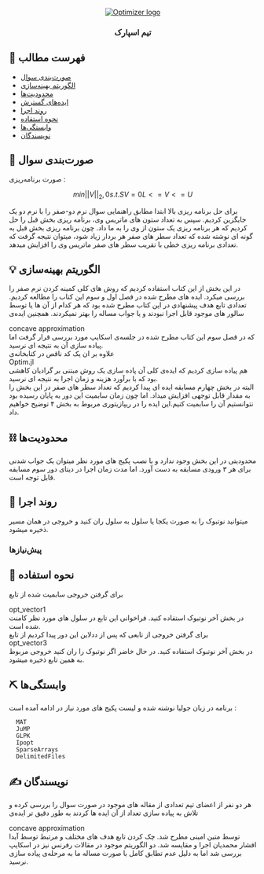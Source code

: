 <p align="center">
  <a href="" rel="noopener">
 <img src="http://optimizer.math.sharif.edu/wp-content/uploads/2021/02/optimizer.png" alt="Optimizer logo"></a>
</p>
<h3 align="center">تیم اسپارک</h3>


## 📝 فهرست مطالب
- [صورت‌بندی سوال](#problem_statement)
- [الگوریتم بهینه‌سازی](#idea)
- [محدودیت‌ها](#limitations)
- [ایده‌های گسترش](#future_scope)
- [روند اجرا](#getting_started)
- [نحوه استفاده](#usage)
- [وابستگی‌ها](#tech_stack)
- [نویسندگان](#authors)

## 🧐 صورت‌بندی سوال <a name = "problem_statement"></a>
صورت برنامه‌ریزی :
  
  ```math
  min  ||V||_2,0
  s.t.  SV=0
        L <= V <= U
  ```
برای حل برنامه ریزی بالا ابتدا مطابق راهنمایی سوال نرم دو-صفر را با نرم دو یک جایگزین کردیم. سپس به تعداد ستون های ماتریس وی، برنامه ریزی بخش قبل را حل کردیم که هر برنامه ریزی یک ستون از وی را به ما داد. چون برنامه ریزی بخش قبل به گونه ای نوشته شده که تعداد سطر های صفر هر بردار زیاد شود، میتوان نتیجه گرفت که تعدادی برنامه ریزی خطی با تقریب سطر های صفر ماتریس وی را افزایش میدهد.

## 💡 الگوریتم بهینه‌سازی <a name = "idea"></a>

در این بخش از 
<a url="https://www.math.unipd.it/~rinaldi/papers/thesis0.pdf">این کتاب </a>
استفاده کردیم که روش های کلی کمینه کردن نرم صفر را بررسی میکرد.
ایده های مطرح شده در فصل اول و سوم این کتاب را مطالعه کردیم. تعدادی تابع هدف پیشنهادی در این کتاب مطرح شده بود که هر کدام از آن ها یا توسط سالور های موجود قابل اجرا نبودند و یا جواب مساله را بهتر نمیکردند. همچنین ایده‌ی
<div>concave approximation</div>
که در قصل سوم این کتاب مطرح شده در جلسه‌ی اسکایپ مورد بررسی قرار گرفت اما پیاده سازی آن به نتیجه ای نرسید.
</br>
علاوه بر ان یک کد ناقص در کتابخانه‌ی 
<div>Optim.jl</div>
هم پیاده سازی کردیم که ایده‌ی کلی آن پاده سازی یک روش مبتنی بر گرادیان کاهشی بود که با برآورد هزینه و زمان اجرا به نتیجه ای نرسید.
</br>
البته در بخش چهارم مسابقه ایده ای پیدا کردیم که تعداد سطر های صفر در این بخش را به مقدار قابل توجهی افزایش میداد. اما چون زمان سابمیت این دور به پایان رسیده بود نتوانستیم آن را سابمیت کنیم.این ایده را در ریپازیتوری مربوط به بخش ۴ توضیح خواهیم داد.


## ⛓️ محدودیت‌ها <a name = "limitations"></a>
محدودیتی در این بخش وجود ندارد و با نصب
پکیج های مورد نظر 
میتوان یک جواب شدنی برای هر ۳ ورودی مسابقه به دست آورد.
اما مدت زمان اجرا در دیتای دور سوم مسابقه قابل توجه است.


## 🏁 روند اجرا <a name = "getting_started"></a>
میتوانید نوتبوک را به صورت یکجا یا سلول به سلول ران کنید و خروجی در همان مسیر ذخیره میشود.

### پیش‌نیازها
  

## 🎈 نحوه استفاده <a name="usage"></a>
برای گرفتن خروجی سابمیت شده از تابع
<div>opt_vector1</div>
در بخش آخر نوتبوک استفاده کنید.
فراخوانی این تابع در سلول های مورد نظر کامنت شده است.
</br>
برای گرفتن خروجی از تابعی که پس از ددلاین این دور پیدا کردیم از تابع
<div>opt_vector3</div>
در بخش آخر نوتبوک استفاده کنید.
در حال خاضر اگر نوتبوک را ران کنید خروجی مربوط به همین تابع ذخیره میشود.

## ⛏️ وابستگی‌ها <a name = "tech_stack"></a>
  برنامه در زبان جولیا نوشته شده و لیست پکیج های مورد نیاز در ادامه آمده است :
```
  MAT
  JuMP
  GLPK
  Ipopt
  SparseArrays
  DelimitedFiles
```

## ✍️ نویسندگان <a name = "authors"></a>
هر دو نفر از اعضای تیم تعدادی از مقاله های موجود در صورت سوال را بررسی کرده و تلاش به پیاده سازی تعداد از آن ایده ها کردند
به طور دقیق تر ایده‌ی
<div>concave approximation</div>
توسط متین امینی مطرح شد. چک کردن تابع هدف های مختلف و مرتبط توسط آیدا افشار محمدیان اجرا و مقایسه شد. دو الگوریتم موجود در مقالات رفرنس نیز در اسکایپ بررسی شد اما به دلیل عدم تطابق کامل با صورت مساله ما به مرحله‌ی پیاده سازی نرسید.

